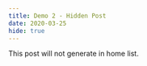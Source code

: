 ```yaml
---
title: Demo 2 - Hidden Post
date: 2020-03-25
hide: true
---
```


This post will not generate in home list.
